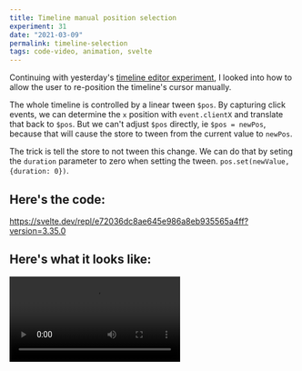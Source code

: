 ```yaml
---
title: Timeline manual position selection
experiment: 31
date: "2021-03-09"
permalink: timeline-selection
tags: code-video, animation, svelte
---
```


Continuing with yesterday's [timeline editor experiment](/posts/timeline-editor), I looked into how to allow the user to re-position the timeline's cursor manually.

The whole timeline is controlled by a linear tween `$pos`. By capturing click events, we can determine the `x` position with `event.clientX` and translate that back to `$pos`. But we can't adjust `$pos` directly, ie `$pos = newPos`, because that will cause the store to tween from the current value to `newPos`.

The trick is tell the store to not tween this change. We can do that by seting the `duration` parameter to zero when setting the tween. `pos.set(newValue, {duration: 0})`.

## Here's the code:

https://svelte.dev/repl/e72036dc8ae645e986a8eb935565a4ff?version=3.35.0

## Here's what it looks like:

<video controls src="https://res.cloudinary.com/dzwnkx0mk/video/upload/v1615317972/1000experiments.dev/timeline-selection_vpi5uv.mp4"/>
